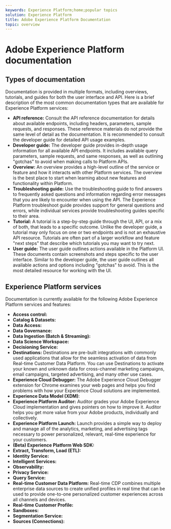 ```yaml
---
keywords: Experience Platform;home;popular topics
solution: Experience Platform
title: Adobe Experience Platform Documentation
topic: overview
---
```


# Adobe Experience Platform documentation

## Types of documentation

Documentation is provided in multiple formats, including overviews, tutorials, and guides for both the user interface and API. Here is a brief description of the most common documentation types that are available for Experience Platform services:

* **API reference:** Consult the API reference documentation for details about available endpoints, including headers, parameters, sample requests, and responses. These reference materials do not provide the same level of detail as the documentation. It is recommended to consult the developer guide for detailed API usage examples.
* **Developer guide:** The developer guide provides in-depth usage information for all available API endpoints. It includes available query parameters, sample requests, and same responses, as well as outlining "gotchas" to avoid when making calls to Platform APIs.
* **Overview:** An overview provides a high-level outline of the service or feature and how it interacts with other Platform services. The overview is the best place to start when learning about new features and functionality within Platform.
* **Troubleshooting guide:** Use the troubleshooting guide to find answers to frequently asked questions and information regarding error messages that you are likely to encounter when using the API. The Experience Platform troubleshoot guide provides support for general questions and errors, while individual services provide troubleshooting guides specific to their area.
* **Tutorial:** A tutorial is a step-by-step guide through the UI, API, or a mix of both, that leads to a specific outcome. Unlike the developer guide, a tutorial may only focus on one or two endpoints and is not an exhaustive API resource. Tutorials are often part of a larger workflow and feature "next steps" that describe which tutorials you may want to try next.
* **User guide:** The user guide outlines actions available in the Platform UI. These documents contain screenshots and steps specific to the user interface. Similar to the developer guide, the user guide outlines all available actions and options including "gotchas" to avoid. This is the most detailed resource for working with the UI.

## Experience Platform services

Documentation is currently available for the following Adobe Experience Platform services and features:

* **Access control:**
* **Catalog & Datasets:**
* **Data Access:**
* **Data Governance:**
* **Data Ingestion (Batch & Streaming):**
* **Data Science Workspace:**
* **Decisioning Service:**
* **Destinations:** Destinations are pre-built integrations with commonly used applications that allow for the seamless activation of data from Real-time Customer Data Platform. You can use Destinations to activate your known and unknown data for cross-channel marketing campaigns, email campaigns, targeted advertising, and many other use cases.
* **Experience Cloud Debugger:** The Adobe Experience Cloud Debugger extension for Chrome examines your web pages and helps you find problems with how your Experience Cloud solutions are implemented.
* **Experience Data Model (XDM)**:
* **Experience Platform Auditor:** Auditor grades your Adobe Experience Cloud implementation and gives pointers on how to improve it. Auditor helps you get more value from your Adobe products, individually and collectively.
* **Experience Platform Launch:** Launch provides a simple way to deploy and manage all of the analytics, marketing, and advertising tags necessary to power personalized, relevant, real-time experience for your customers.
* **(Beta) Experience Platform Web SDK:**
* **Extract, Transform, Load (ETL):**
* **Identity Service:**
* **Intelligent Services:**
* **Observability:**
* **Privacy Service:**
* **Query Service:**
* **Real-time Customer Data Platform:** Real-time CDP combines multiple enterprise data sources to create unified profiles in real time that can be used to provide one-to-one personalized customer experiences across all channels and devices.
* **Real-time Customer Profile:**
* **Sandboxes:**
* **Segmentation Service:**
* **Sources (Connections):**